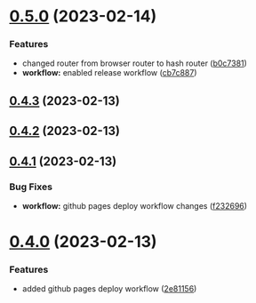 # [0.5.0](https://github.com/SubxX/QuizRun/compare/v0.4.3...v0.5.0) (2023-02-14)


### Features

* changed router from browser router to hash router ([b0c7381](https://github.com/SubxX/QuizRun/commit/b0c7381bc4238acb4f9e6c37692566df238d213e))
* **workflow:** enabled release workflow ([cb7c887](https://github.com/SubxX/QuizRun/commit/cb7c8874698b3c440aa1994884c52aa579acd8c9))



## [0.4.3](https://github.com/SubxX/QuizRun/compare/v0.4.2...v0.4.3) (2023-02-13)



## [0.4.2](https://github.com/SubxX/QuizRun/compare/v0.4.1...v0.4.2) (2023-02-13)



## [0.4.1](https://github.com/SubxX/QuizRun/compare/v0.4.0...v0.4.1) (2023-02-13)


### Bug Fixes

* **workflow:** github pages deploy workflow changes ([f232696](https://github.com/SubxX/QuizRun/commit/f232696db964c4e4db4a3fe41bbb44d6a526c181))



# [0.4.0](https://github.com/SubxX/QuizRun/compare/v0.3.0...v0.4.0) (2023-02-13)


### Features

* added github pages deploy workflow ([2e81156](https://github.com/SubxX/QuizRun/commit/2e811566f9a3d88aec3506100e652b8d34dd1b2d))



